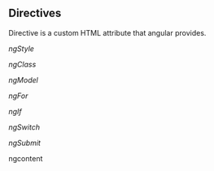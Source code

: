 
## Directives

Directive is a custom HTML attribute that angular provides.

*ngStyle*

*ngClass*

*ngModel*

*ngFor*

*ngIf*

*ngSwitch*

*ngSubmit*

ngcontent
